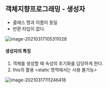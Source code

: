 ## 객체지향프로그래밍 - 생성자

- 클래스 명과 이름이 동일
- 반환 타입이 없다.

![image-20210317105311028](C:\Users\YunSeungWon_2\eclipse-workspace\JAVA\image\image-20210317105311028.png)

#### 생성자의 특징

1. 객체를 생성할 때 속성의 초기화를 담당하게 한다.
2.  this의 활용 <static 영역에서는 사용 불가능>

![image-20210317111246418](C:\Users\YunSeungWon_2\eclipse-workspace\JAVA\image\image-20210317111246418.png)